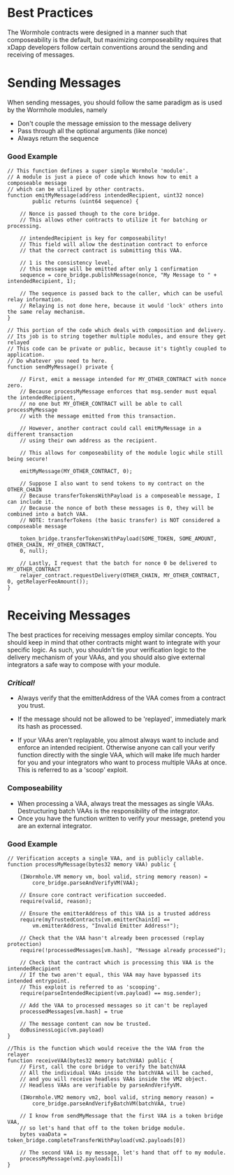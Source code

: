 # Best Practices

The Wormhole contracts were designed in a manner such that composeability is the default, but maximizing composeability requires that xDapp developers follow certain conventions around the sending and receiving of messages.

# Sending Messages

When sending messages, you should follow the same paradigm as is used by the Wormhole modules, namely

- Don't couple the message emission to the message delivery
- Pass through all the optional arguments (like nonce)
- Always return the sequence

### Good Example

```solidity
// This function defines a super simple Wormhole 'module'.
// A module is just a piece of code which knows how to emit a composeable message
// which can be utilized by other contracts.
function emitMyMessage(address intendedRecipient, uint32 nonce)
        public returns (uint64 sequence) {

    // Nonce is passed though to the core bridge.
    // This allows other contracts to utilize it for batching or processing.

    // intendedRecipient is key for composeability!
    // This field will allow the destination contract to enforce
    // that the correct contract is submitting this VAA.

    // 1 is the consistency level,
    // this message will be emitted after only 1 confirmation
    sequence = core_bridge.publishMessage(nonce, "My Message to " + intendedRecipient, 1);

    // The sequence is passed back to the caller, which can be useful relay information.
    // Relaying is not done here, because it would 'lock' others into the same relay mechanism.
}

// This portion of the code which deals with composition and delivery.
// Its job is to string together multiple modules, and ensure they get relayed
// This code can be private or public, because it's tightly coupled to application.
// Do whatever you need to here.
function sendMyMessage() private {

    // First, emit a message intended for MY_OTHER_CONTRACT with nonce zero.
    // Because processMyMessage enforces that msg.sender must equal the intendedRecipient,
    // no one but MY_OTHER_CONTRACT will be able to call processMyMessage
    // with the message emitted from this transaction.

    // However, another contract could call emitMyMessage in a different transaction
    // using their own address as the recipient.

    // This allows for composeability of the module logic while still being secure!

    emitMyMessage(MY_OTHER_CONTRACT, 0);

    // Suppose I also want to send tokens to my contract on the OTHER_CHAIN
    // Because transferTokensWithPayload is a composeable message, I can include it.
    // Because the nonce of both these messages is 0, they will be combined into a batch VAA.
    // NOTE: transferTokens (the basic transfer) is NOT considered a composeable message

    token_bridge.transferTokensWithPayload(SOME_TOKEN, SOME_AMOUNT, OTHER_CHAIN, MY_OTHER_CONTRACT,
    0, null);

    // Lastly, I request that the batch for nonce 0 be delivered to MY_OTHER_CONTRACT
    relayer_contract.requestDelivery(OTHER_CHAIN, MY_OTHER_CONTRACT, 0, getRelayerFeeAmount());
}
```

# Receiving Messages

The best practices for receiving messages employ similar concepts. You should keep in mind that other contracts might want to integrate with your specific logic. As such, you shouldn't tie your verification logic to the delivery mechanism of your VAAs, and you should also give external integrators a safe way to compose with your module.

### **_Critical!_**

- Always verify that the emitterAddress of the VAA comes from a contract you trust.

- If the message should not be allowed to be 'replayed', immediately mark its hash as processed.
- If your VAAs aren't replayable, you almost always want to include and enforce an intended recipient. Otherwise anyone can call your verify function directly with the single VAA, which will make life much harder for you and your integrators who want to process multiple VAAs at once. This is referred to as a 'scoop' exploit.

### Composeability

- When processing a VAA, always treat the messages as single VAAs. Destructuring batch VAAs is the responsibility of the integrator.
- Once you have the function written to verify your message, pretend you are an external integrator.

### Good Example

```
// Verification accepts a single VAA, and is publicly callable.
function processMyMessage(bytes32 memory VAA) public {

    (IWormhole.VM memory vm, bool valid, string memory reason) =
        core_bridge.parseAndVerifyVM(VAA);

    // Ensure core contract verification succeeded.
    require(valid, reason);

    // Ensure the emitterAddress of this VAA is a trusted address
    require(myTrustedContracts[vm.emitterChainId] ==
        vm.emitterAddress, "Invalid Emitter Address!");

    // Check that the VAA hasn't already been processed (replay protection)
    require(!processedMessages[vm.hash], "Message already processed");

    // Check that the contract which is processing this VAA is the intendedRecipient
    // If the two aren't equal, this VAA may have bypassed its intended entrypoint.
    // This exploit is referred to as 'scooping'.
    require(parseIntendedRecipient(vm.payload) == msg.sender);

    // Add the VAA to processed messages so it can't be replayed
    processedMessages[vm.hash] = true

    // The message content can now be trusted.
    doBusinessLogic(vm.payload)
}

//This is the function which would receive the the VAA from the relayer
function receiveVAA(bytes32 memory batchVAA) public {
    // First, call the core bridge to verify the batchVAA
    // All the individual VAAs inside the batchVAA will be cached,
    // and you will receive headless VAAs inside the VM2 object.
    // Headless VAAs are verifiable by parseAndVerifyVM.

    (IWormhole.VM2 memory vm2, bool valid, string memory reason) =
        core_bridge.parseAndVerifyBatchVM(batchVAA, true)

    // I know from sendMyMessage that the first VAA is a token bridge VAA,
    // so let's hand that off to the token bridge module.
    bytes vaaData = token_bridge.completeTransferWithPayload(vm2.payloads[0])

    // The second VAA is my message, let's hand that off to my module.
    processMyMessage(vm2.payloads[1])
}
```

<!--
TODO these are not actually functioning examples and some of the interactions are incorrect. Demonstrates the concept.
>
